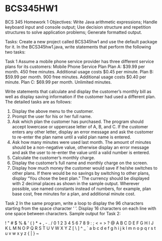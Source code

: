 # BCS345HW1
BCS 345 Homework 1
Objectives: Write Java arithmetic expressions; Handle keyboard input and console output; Use
decision structure and repetition structures to solve application problems; Generate formatted output.

Tasks:
Create a new project called BCS345hw1 and use the default package for it. In the BCS345hw1.java,
write statements that perform the following two tasks:

Task 1
Assume a mobile phone service provider has three different service plans for its customers:
 Mobile Phone Service Plan
 Plan A: $39.99 per month. 450 free minutes. Additional usage costs $0.45 per minute.
 Plan B: $59.99 per month. 900 free minutes. Additional usage costs $0.40 per minute.
 Plan C: $69.99 per month. Unlimited minutes.
 
Write statements that calculate and display the customer’s monthly bill as well as display saving
information if the customer had used a different plan. The detailed tasks are as follows:
1) Display the above menu to the customer.
2) Prompt the user for his or her full name.
3) Ask which plan the customer has purchased. The program should accept lowercase or uppercase
letter of A, B, and C. If the customer enters any other letter, display an error message and ask the
customer to re-enter the plan name until a valid plan name is entered.
4) Ask how many minutes were used last month. The amount of minutes should be a non-negative
value, otherwise display an error message and ask the user to re-enter the value until a valid
number is entered.
5) Calculate the customer’s monthly charge.
6) Display the customer’s full name and monthly charge on the screen.
7) Display how much money the customer would save if he/she switches to other plans. If there
would be no savings by switching to other plans, display “You chose the best plan.”
The currency should be displayed with 2 decimal places as shown in the sample output.
Wherever possible, use named constants instead of numbers, for example, plan base cost, free minutes
for a plan, and additional minute cost. 

Task 2
In the same program, write a loop to display the 96 characters starting from the space character ‘ ’.
Display 16 characters on each line with one space between characters.
Sample output for Task 2:

 ! " # $ % & ' ( ) * + , - . /
0 1 2 3 4 5 6 7 8 9 : ; < = > ?
@ A B C D E F G H I J K L M N O
P Q R S T U V W X Y Z [ \ ] ^ _
` a b c d e f g h i j k l m n o
p q r s t u v w x y z { | } ~ 
